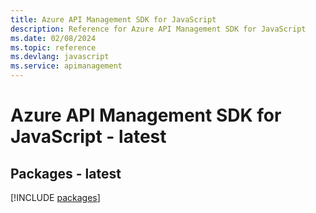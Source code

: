 ```yaml
---
title: Azure API Management SDK for JavaScript
description: Reference for Azure API Management SDK for JavaScript
ms.date: 02/08/2024
ms.topic: reference
ms.devlang: javascript
ms.service: apimanagement
---
```

# Azure API Management SDK for JavaScript - latest
## Packages - latest
[!INCLUDE [packages](api-management-index.md)]